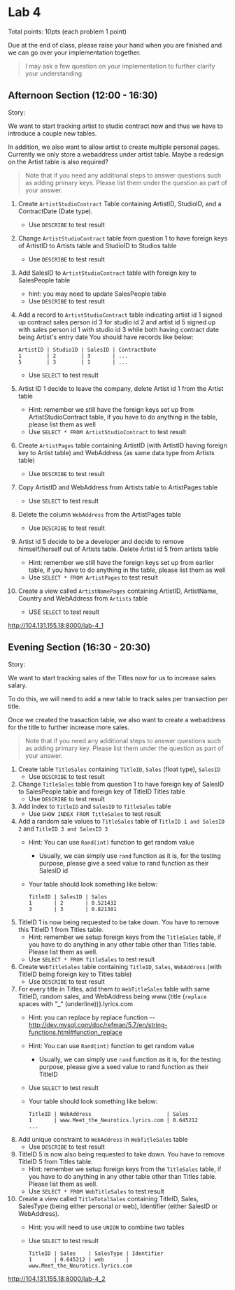 # Lab 4

Total points: 10pts (each problem 1 point)

Due at the end of class, please raise your hand when you are finished and we can go over your implementation together.

> I may ask a few question on your implementation to further clarify your understanding


## Afternoon Section (12:00 - 16:30)

Story:

We want to start tracking artist to studio contract now and thus we have to introduce a couple new tables.

In addition, we also want to allow artist to create multiple personal pages. Currently we only store a webaddress under artist table. Maybe a redesign on the Artist table is also required?

> Note that if you need any additional steps to answer questions such as adding primary keys. Please list them under the question as part of your answer.

1. Create `ArtistStudioContract` Table containing ArtistID, StudioID, and a ContractDate (Date type).
    * Use `DESCRIBE` to test result
2. Change `ArtistStudioContract` table from question 1 to have foreign keys of ArtistID to Artists table and StudioID to Studios table
    * Use `DESCRIBE` to test result
3. Add SalesID to `ArtistStudioContract` table with foreign key to SalesPeople table
    * hint: you may need to update SalesPeople table
    * Use `DESCRIBE` to test result
4. Add a record to `ArtistStudioContract` table indicating artist id 1 signed up contract sales person id 3 for studio id 2 and artist id 5 signed up with sales person id 1 with studio id 3 while both having contract date being Artist's entry date
   You should have records like below:
    
      ```
      ArtistID | StudioID | SalesID | ContractDate
      1        | 2        | 3       | ...
      5        | 3        | 1       | ...
      ```
    
    * Use `SELECT` to test result
5. Artist ID 1 decide to leave the company, delete Artist id 1 from the Artist table
    * Hint: remember we still have the foreign keys set up from ArtistStudioContract table, if you have to do anything in the table, please list them as well
    * Use `SELECT * FROM ArtistStudioContract` to test result
6. Create `ArtistPages` table containing ArtistID (with ArtistID having foreign key to Artist table) and WebAddress (as same data type from Artists table)
    * Use `DESCRIBE` to test result
7. Copy ArtistID and WebAddress from Artists table to ArtistPages table
    * Use `SELECT` to test result
8. Delete the column `WebAddress` from the ArtistPages table
    * Use `DESCRIBE` to test result
9. Artist id 5 decide to be a developer and decide to remove himself/herself out of Artists table. Delete Artist id 5 from artists table
    * Hint: remember we still have the foreign keys set up from earlier table, if you have to do anything in the table, please list them as well
    * Use `SELECT * FROM ArtistPages` to test result
10. Create a view called `ArtistNamePages` containing ArtistID, ArtistName, Country and WebAddress from `Artists` table
    * USE `SELECT` to test result

http://104.131.155.18:8000/lab-4_1

## Evening Section (16:30 - 20:30)

Story:

We want to start tracking sales of the Titles now for us to increase sales salary.

To do this, we will need to add a new table to track sales per transaction per title.

Once we created the trasaction table, we also want to create a webaddress for the title to further increase more sales.

> Note that if you need any additional steps to answer questions such as adding primary key. Please list them under the question as part of your answer.

1. Create table `TitleSales` containing `TitleID`, `Sales` (float type), `SalesID`
    * Use `DESCRIBE` to test result
2. Change `TitleSales` table from question 1 to have foreign key of SalesID to SalesPeople table and foreign key of TitleID Titles table
    * Use `DESCRIBE` to test result
3. Add index to `TitleID` and `SalesID` to `TitleSales` table
    * Use `SHOW INDEX FROM TitleSales` to test result
4. Add a random sale values to `TitleSales` table of `TitleID 1 and SalesID 2` and `TitleID 3 and SalesID 3`
    * Hint: You can use `Rand(int)` function to get random value
        * Usually, we can simply use `rand` function as it is, for the testing purpose, please give a seed value to rand function as their SalesID id
    * Your table should look something like below:

        ```
        TitleID | SalesID | Sales
        1       | 2       | 0.521432
        3       | 3       | 0.821381
        ```
5. TitleID 1 is now being requested to be take down. You have to remove this TitleID 1 from Titles table.
    * Hint: remember we setup foreign keys from the `TitleSales` table, if you have to do anything in any other table other than Titles table. Please list them as well.
    * Use `SELECT * FROM TitleSales` to test result
6. Create `WebTitleSales` table containing `TitleID`, `Sales`, `WebAddress` (with TitleID being foreign key to Titles table)
    * Use `DESCRIBE` to test result
7. For every title in Titles, add them to `WebTitleSales` table with same TitleID, random sales, and WebAddress being www.{title (`replace` spaces with "_" (underline))}.lyrics.com
    * Hint: you can replace by replace function -- http://dev.mysql.com/doc/refman/5.7/en/string-functions.html#function_replace
    * Hint: You can use `Rand(int)` function to get random value
        * Usually, we can simply use `rand` function as it is, for the testing purpose, please give a seed value to rand function as their TitleID
    * Use `SELECT` to test result
    * Your table should look something like below:

        ```
        TitleID | WebAddress                        | Sales
        1       | www.Meet_the_Neurotics.lyrics.com | 0.645212
        ...
        ```
8. Add unique constraint to `WebAddress` in `WebTitleSales` table
    * Use `DESCRIBE` to test result
9. TitleID 5 is now also being requested to take down. You have to remove TitleID 5 from Titles table.
    * Hint: remember we setup foreign keys from the `TitleSales` table, if you have to do anything in any other table other than Titles table. Please list them as well.
    * Use `SELECT * FROM WebTitleSales` to test result
10. Create a view called `TitleTotalSales` containing TitleID, Sales, SalesType (being either personal or web), Identifier (either SalesID or WebAddress).
    * Hint: you will need to use `UNION` to combine two tables
    * Use `SELECT` to test result
    
        ```
        TitleID | Sales    | SalesType | Identifier
        1       | 0.645212 | web       | www.Meet_the_Neurotics.lyrics.com
        ```


http://104.131.155.18:8000/lab-4_2
